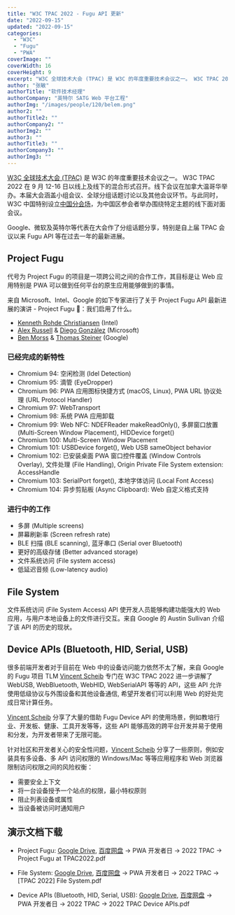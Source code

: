 ```yaml
---
title: "W3C TPAC 2022 - Fugu API 更新"
date: "2022-09-15"
updated: "2022-09-15"
categories: 
  - "W3C"
  - "Fugu"
  - "PWA"
coverImage: ""
coverWidth: 16
coverHeight: 9
excerpt: "W3C 全球技术大会 (TPAC) 是 W3C 的年度重要技术会议之一。 W3C TPAC 2022 在 9 月 12-16 日以线上及线下的混合形式召开。线下会议在加拿大温哥华举办。与此同时，W3C 中国特别设立中国分会场，为中国区参会者举办围绕特定主题的线下面对面会议。Google、微软及英特尔等代表在大会作了分组话题分享，特别是自上届 TPAC 会议以来 Fugu API 等在过去一年的最新进展。"
author: "张敏"
authorTitle: "软件技术经理"
authorCompany: "英特尔 SATG Web 平台工程"
authorImg: "/images/people/120/belem.png"
author2: ""
authorTitle2: ""
authorCompany2: ""
authorImg2: ""
author3: ""
authorTitle3: ""
authorCompany3: ""
authorImg3: ""
---
```


[W3C 全球技术大会 (TPAC)](https://www.w3.org/2022/09/TPAC/Overview.html) 是 W3C 的年度重要技术会议之一。 W3C TPAC 2022 在 9 月 12-16 日以线上及线下的混合形式召开。线下会议在加拿大温哥华举办。本届大会涵盖小组会议、全球分组话题讨论以及其他会议环节。与此同时，W3C 中国特别设立[中国分会场](https://tpac2022-china-hub.netlify.app/#/)，为中国区参会者举办围绕特定主题的线下面对面会议。

Google、微软及英特尔等代表在大会作了分组话题分享，特别是自上届 TPAC 会议以来 Fugu API 等在过去一年的最新进展。

## Project Fugu

代号为 Project Fugu 的项目是一项跨公司之间的合作工作，其目标是让 Web 应用特别是 PWA 可以做到任何平台的原生应用能够做到的事情。

来自 Microsoft、Intel、Google 的如下专家进行了关于 Project Fugu API 最新进展的演讲 - Project Fugu 🐡：我们启用了什么。

- [Kenneth Rohde Christiansen](https://twitter.com/kennethrohde) (Intel)
- [Alex Russell](https://twitter.com/slightlylate) & [Diego González](https://twitter.com/diekus) (Microsoft)
- [Ben Morss](https://twitter.com/benmorss) & [Thomas Steiner](https://twitter.com/tomayac) (Google)

### 已经完成的新特性

- Chromium 94: 空闲检测 (Idel Detection)
- Chromium 95: 滴管 (EyeDropper)
- Chromium 96: PWA 应用图标快捷方式 (macOS, Linux), PWA URL 协议处理 (URL Protocol Handler)
- Chromium 97: WebTransport
- Chromium 98: 系统 PWA 应用卸载
- Chromium 99: Web NFC: NDEFReader makeReadOnly(), 多屏窗口放置 (Multi-Screen Window Placement), HIDDevice forget()
- Chromium 100: Multi-Screen Window Placement
- Chromium 101: USBDevice forget(), Web USB sameObject behavior
- Chromium 102: 已安装桌面 PWA 窗口控件覆盖 (Window Controls Overlay), 文件处理 (File Handling), Origin Private File System extension: AccessHandle
- Chromium 103: SerialPort forget(), 本地字体访问 (Local Font Access)
- Chromium 104: 异步剪贴板 (Async Clipboard): Web 自定义格式支持

### 进行中的工作

- 多屏 (Multiple screens)
- 屏幕刷新率 (Screen refresh rate)
- BLE 扫描 (BLE scanning), 蓝牙串口 (Serial over Bluetooth)
- 更好的高级存储 (Better advanced storage)
- 文件系统访问 (File system access)
- 低延迟音频 (Low-latency audio)

## File System

文件系统访问 (File System Access) API 使开发人员能够构建功能强大的 Web 应用，与用户本地设备上的文件进行交互。来自 Google 的 Austin Sullivan 介绍了该 API 的历史的现状。

## Device APIs (Bluetooth, HID, Serial, USB)

很多前端开发者对于目前在 Web 中的设备访问能力依然不太了解，来自 Google 的 Fugu 项目 TLM [Vincent Scheib](https://twitter.com/Vincent_Scheib) 专门在 W3C TPAC 2022 进一步讲解了WebUSB, WebBluetooth, WebHID, WebSerialAPI 等等的 API，这些 API 允许使用低级协议与外围设备和其他设备通信, 希望开发者们可以利用 Web 的好处完成日常计算任务。

[Vincent Scheib](https://twitter.com/Vincent_Scheib) 分享了大量的借助 Fugu Device API 的使用场景，例如教培行业、开发板、健康、工具开发等等，这些 API 能够高效的跨平台开发并易于使用和分发，为开发者带来了无限可能。

针对社区和开发者关心的安全性问题，[Vincent Scheib](https://twitter.com/Vincent_Scheib) 分享了一些原则，例如安装具有多设备、多 API 访问权限的 Windows/Mac 等等应用程序和 Web 浏览器限制访问权限之间的风险权衡：

- 需要安全上下文
- 将一台设备授予一个站点的权限，最小特权原则
- 阻止列表设备或属性
- 当设备被访问时通知用户

## 演示文档下载

- Project Fugu: [Google Drive](https://goo.gle/project-fugu-tpac2022), [百度网盘](https://pan.baidu.com/s/1E0CRe7C6RZx0G8YMcxh26A?pwd=ipwa) -&gt; PWA 开发者日 -&gt; 2022 TPAC -&gt; Project Fugu at TPAC2022.pdf

- File System: [Google Drive](https://docs.google.com/presentation/d/12jqBnFuTxnTCrmKsUIZJxQyxAsf0yc6Uz7nKF15JzPw/edit?resourcekey=0-3xJaumMcgsko818iftYRcA#slide=id.p), [百度网盘](https://pan.baidu.com/s/1E0CRe7C6RZx0G8YMcxh26A?pwd=ipwa) -&gt; PWA 开发者日 -&gt; 2022 TPAC -&gt; [TPAC 2022] File System.pdf

- Device APIs (Bluetooth, HID, Serial, USB): [Google Drive](http://goo.gle/tpac2022-device-apis), [百度网盘](https://pan.baidu.com/s/1E0CRe7C6RZx0G8YMcxh26A?pwd=ipwa) -&gt; PWA 开发者日 -&gt; 2022 TPAC -&gt; 2022 TPAC Device APIs.pdf
